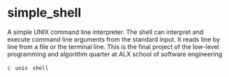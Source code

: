 # simple_shell
 A simple UNIX command line interpreter. The shell can interpret and execute command line arguments from the standard input. It reads line by line from a file or the terminal line. This is the final project of the low-level programming and algorithm quarter at ALX school of software engineering

 ```c ```
 ```unix ```
 ```shell ```
